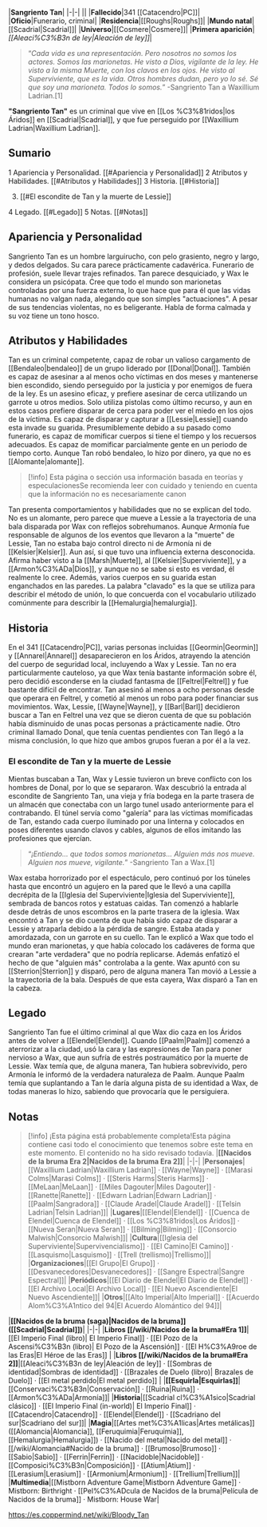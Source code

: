 

|**Sangriento Tan**|
|-|-|
||
|**Fallecido**|341 [[Catacendro\|PC]]|
|**Oficio**|Funerario, criminal|
|**Residencia**|[[Roughs\|Roughs]]|
|**Mundo natal**|[[Scadrial\|Scadrial]]|
|**Universo**|[[Cosmere\|Cosmere]]|
|**Primera aparición**|*[[Aleaci%C3%B3n de ley\|Aleación de ley]]*|

>“*Cada vida es una representación. Pero nosotros no somos los actores. Somos las marionetas. He visto a Dios, vigilante de la ley. He visto a la misma Muerte, con los clavos en los ojos. He visto al Superviviente, que es la vida. Otros hombres dudan, pero yo lo sé. Sé que soy una marioneta. Todos lo somos.*”
\-Sangriento Tan a Waxillium Ladrian.[1]


**"Sangriento Tan"** es un criminal que vive en [[Los %C3%81ridos\|los Áridos]] en [[Scadrial\|Scadrial]], y que fue perseguido por [[Waxillium Ladrian\|Waxillium Ladrian]].

## Sumario

1 Apariencia y Personalidad. [[#Apariencia y Personalidad]] 
2 Atributos y Habilidades. [[#Atributos y Habilidades]] 
3 Historia. [[#Historia]] 

3. [[#El escondite de Tan y la muerte de Lessie]] 


4 Legado. [[#Legado]] 
5 Notas. [[#Notas]] 


## Apariencia y Personalidad
 
Sangriento Tan es un hombre larguirucho, con pelo grasiento, negro y largo, y dedos delgados. Su cara parece prácticamente cadavérica. Funerario de profesión, suele llevar trajes refinados.
Tan parece desquiciado, y Wax le considera un psicópata. Cree que todo el mundo son marionetas controladas por una fuerza externa, lo que hace que para él que las vidas humanas no valgan nada, alegando que son simples "actuaciones". A pesar de sus tendencias violentas, no es beligerante. Habla de forma calmada y su voz tiene un tono hosco.

## Atributos y Habilidades
Tan es un criminal competente, capaz de robar un valioso cargamento de [[Bendaleo\|bendaleo]] de un grupo liderado por [[Donal\|Donal]]. También es capaz de asesinar a al menos ocho víctimas en dos meses y mantenerse bien escondido, siendo perseguido por la justicia y por enemigos de fuera de la ley. Es un asesino eficaz, y prefiere asesinar de cerca utilizando un garrote u otros medios. Solo utiliza pistolas como último recurso, y aun en estos casos prefiere disparar de cerca para poder ver el miedo en los ojos de la víctima. Es capaz de disparar y capturar a [[Lessie\|Lessie]] cuando esta invade su guarida.
Presumiblemente debido a su pasado como funerario, es capaz de momificar cuerpos si tiene el tiempo y los recuersos adecuados. Es capaz de momificar parcialmente gente en un periodo de tiempo corto.
Aunque Tan robó bendaleo, lo hizo por dinero, ya que no es [[Alomante\|alomante]].

> [!info] Esta página o sección usa información basada en teorías y especulacionesSe recomienda leer con cuidado y teniendo en cuenta que la información no es necesariamente canon

Tan presenta comportamientos y habilidades que no se explican del todo. No es un alomante, pero parece que mueve a Lessie a la trayectoria de una bala disparada por Wax con reflejos sobrehumanos. Aunque Armonía fue responsable de algunos de los eventos que llevaron a la "muerte" de Lessie, Tan no estaba bajo control directo ni de Armonía ni de [[Kelsier\|Kelsier]]. Aun así, si que tuvo una influencia externa desconocida. Afirma haber visto a la [[Marsh\|Muerte]], al [[Kelsier\|Superviviente]], y a [[Armon%C3%ADa\|Dios]], y aunque no se sabe si esto es verdad, él realmente lo cree.
Además, varios cuerpos en su guarida estan enganchados en las paredes. La palabra "clavado" es la que se utiliza para describir el método de unión, lo que concuerda con el vocabulario utilizado comúnmente para describir la [[Hemalurgia\|hemalurgia]].

## Historia
En el 341 [[Catacendro\|PC]], varias personas incluidas [[Geormin\|Geormin]] y [[Annarel\|Annarel]] desaparecieron en los Áridos, atrayendo la atención del cuerpo de seguridad local, incluyendo a Wax y Lessie. Tan no era particularmente cauteloso, ya que Wax tenía bastante información sobre él, pero decidió esconderse en la ciudad fantasma de [[Feltrel\|Feltrel]] y fue bastante difícil de encontrar. Tan asesinó al menos a ocho personas desde que operara en Feltrel, y cometió al menos un robo para poder financiar sus movimientos.
Wax, Lessie, [[Wayne\|Wayne]], y [[Barl\|Barl]] decidieron buscar a Tan en Feltrel una vez que se dieron cuenta de que su población había disminuido de unas pocas personas a prácticamente nadie. Otro criminal llamado Donal, que tenía cuentas pendientes con Tan llegó a la misma conclusión, lo que hizo que ambos grupos fueran a por él a la vez.

### El escondite de Tan y la muerte de Lessie
Mientas buscaban a Tan, Wax y Lessie tuvieron un breve conflicto con los hombres de Donal, por lo que se separaron. Wax descubrió la entrada al escondite de Sangriento Tan, una vieja y fría bodega en la parte trasera de un almacén que conectaba con un largo tunel usado anteriormente para el contrabando. El túnel servía como "galería" para las víctimas momificadas de Tan, estando cada cuerpo iluminado por una linterna y colocados en poses diferentes usando clavos y cables, algunos de ellos imitando las profesiones que ejercían.

>“*¡Entiendo... que todos somos marionetas... Alguien más nos mueve. Alguien nos mueve, vigilante.*”
\-Sangriento Tan a Wax.[1]

Wax estaba horrorizado por el espectáculo, pero continuó por los túneles hasta que encontró un agujero en la pared que le llevó a una capilla decrépita de la [[Iglesia del Superviviente\|Iglesia del Superviviente]], sembrada de bancos rotos y estatuas caidas. Tan comenzó a hablarle desde detrás de unos escombros en la parte trasera de la iglesia. Wax encontró a Tan y se dio cuenta de que había sido capaz de disparar a Lessie y atraparla debido a la pérdida de sangre. Estaba atada y amordazada, con un garrote en su cuello.
Tan le explicó a Wax que todo el mundo eran marionetas, y que había colocado los cadáveres de forma que crearan "arte verdadera" que no podría replicarse. Además enfatizó el hecho de que "alguien más" controlaba a la gente. Wax apuntó con su [[Sterrion\|Sterrion]] y disparó, pero de alguna manera Tan movió a Lessie a la trayectoria de la bala. Después de que esta cayera, Wax disparó a Tan en la cabeza.

## Legado
Sangriento Tan fue el último criminal al que Wax dio caza en los Áridos antes de volver a [[Elendel\|Elendel]]. Cuando [[Paalm\|Paalm]] comenzó a aterrorizar a la ciudad, usó la cara y las expresiones de Tan para poner nervioso a Wax, que aun sufría de estrés postraumático por la muerte de Lessie. Wax temía que, de alguna manera, Tan hubiera sobrevivido, pero Armonía le informó de la verdadera naturaleza de Paalm. Aunque Paalm temía que suplantando a Tan le daría alguna pista de su identidad a Wax, de todas maneras lo hizo, sabiendo que provocaría que le persiguiera.

## Notas

> [!info] ¡Esta página está probablemente completa!Esta página contiene casi todo el conocimiento que tenemos sobre este tema en este momento.
El contenido no ha sido revisado todavía.
|**[[Nacidos de la bruma Era 2\|Nacidos de la bruma Era 2]]**|
|-|-|
|**Personajes**|[[Waxillium Ladrian\|Waxillium Ladrian]] · [[Wayne\|Wayne]] · [[Marasi Colms\|Marasi Colms]] · [[Steris Harms\|Steris Harms]] · [[MeLaan\|MeLaan]] · [[Miles Dagouter\|Miles Dagouter]] · [[Ranette\|Ranette]] · [[Edwarn Ladrian\|Edwarn Ladrian]] · [[Paalm\|Sangradora]] · [[Claude Aradel\|Claude Aradel]] · [[Telsin Ladrian\|Telsin Ladrian]]|
|**Lugares**|[[Elendel\|Elendel]] · [[Cuenca de Elendel\|Cuenca de Elendel]] · [[Los %C3%81ridos\|Los Áridos]] · [[Nueva Seran\|Nueva Seran]] · [[Bilming\|Bilming]] · [[Consorcio Malwish\|Consorcio Malwish]]|
|**Cultura**|[[Iglesia del Superviviente\|Supervivencialismo]] · [[El Camino\|El Camino]] · [[Lasquismo\|Lasquismo]] · [[Trell (trellismo)\|Trellismo]]|
|**Organizaciones**|[[El Grupo\|El Grupo]] · [[Desvanecedores\|Desvanecedores]] · [[Sangre Espectral\|Sangre Espectral]]|
|**Periódicos**|[[El Diario de Elendel\|El Diario de Elendel]] · [[El Archivo Local\|El Archivo Local]] · [[El Nuevo Ascendiente\|El Nuevo Ascendiente]]|
|**Otros**|[[Alto Imperial\|Alto Imperial]] · [[Acuerdo Alom%C3%A1ntico del 94\|El Acuerdo Alomántico del 94]]|

|**[[Nacidos de la bruma (saga)\|Nacidos de la bruma]] ([[Scadrial\|Scadrial]])**|
|-|-|
|**Libros [[/wiki/Nacidos de la bruma#Era 1]]**|[[El Imperio Final (libro)\| El Imperio Final]] · [[El Pozo de la Ascensi%C3%B3n (libro)\| El Pozo de la Ascensión]] · [[El H%C3%A9roe de las Eras\|El Héroe de las Eras]] |
|**Libros [[/wiki/Nacidos de la bruma#Era 2]]**|[[Aleaci%C3%B3n de ley\|Aleación de ley]] · [[Sombras de identidad\|Sombras de identidad]] · [[Brazales de Duelo (libro)\| Brazales de Duelo]] · [[El metal perdido\|El metal perdido]]  |
|**[[Esquirla\|Esquirlas]]**|[[Conservaci%C3%B3n\|Conservación]] · [[Ruina\|Ruina]] · [[Armon%C3%ADa\|Armonía]]|
|**Historia**|[[Scadrial cl%C3%A1sico\|Scadrial clásico]] · [[El Imperio Final (in-world)\| El Imperio Final]] · [[Catacendro\|Catacendro]] · [[Elendel\|Elendel]] · [[Scadriano del sur\|Scadriano del sur]]|
|**Magia**|[[Artes met%C3%A1licas\|Artes metálicas]] ([[Alomancia\|Alomancia]], [[Feruquimia\|Feruquimia]], [[Hemalurgia\|Hemalurgia]]) · [[Nacido del metal\|Nacido del metal]] · [[/wiki/Alomancia#Nacido de la bruma]] · [[Brumoso\|Brumoso]] · [[Sabio\|Sabio]] · [[Ferrin\|Ferrin]] · [[Nacidoble\|Nacidoble]] · [[Composici%C3%B3n\|Composición]] · [[Atium\|Atium]] · [[Lerasium\|Lerasium]] · [[Armonium\|Armonium]] · [[Trellium\|Trellium]]|
|**Multimedia**|[[Mistborn Adventure Game\|Mistborn Adventure Game‎‎]] · Mistborn: Birthright · [[Pel%C3%ADcula de Nacidos de la bruma\|Película de Nacidos de la bruma]] · Mistborn: House War|



https://es.coppermind.net/wiki/Bloody_Tan